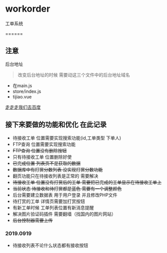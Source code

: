 # workorder
工单系统

======
## 注意
后台地址 
>改变后台地址的时候  需要动这三个文件中的后台地址域名

* 在main.js 
* store/index.js 
* tijiao.vue 

[走走走我们去百度](https://www.baidu.com/)


## 接下来要做的功能和优化  在此记录
* 待接收工单 位置需要实现搜索功能(id,工单类型 下单人)
* FTP查询 位置需要实现搜索功能
* ~~FTP查询 位置没有删除按钮~~
* 只有待接收工单 位置删除好使
* ~~已完成位置 列表页不是获取的数据~~
* ~~数据库中有打赏分数列表  没实现打赏分数功能~~
* 翻页功能只在待接收列表是正常的 需要解决
* ~~待接收工单 位置没有打赏后的工单 需要把已完成的工单显示在待接收工单上~~
* ~~当前状态 待接收和待打赏都是蓝色 需要有一个调整颜色~~
* 后台需要建立数据表 用于用户登录 并且修改PHP文件
* 待打赏的工单 详情页需要加打赏按钮
* 有新工单时候 工单列表位置有新消息提醒
* 解决图片验证码插件  需要翻墙（找国内的图片网站）
* ~~后台控制器需要上传~~
### 2019.0919
* 待接收列表不论什么状态都有接收按钮
